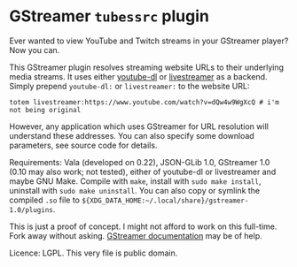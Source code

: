# GStreamer `tubessrc` plugin

Ever wanted to view YouTube and Twitch streams in your GStreamer player? Now you can.

This GStreamer plugin resolves streaming website URLs to their underlying media streams. It uses either [youtube-dl](youtube-dl.org) or [livestreamer](github.com/chrippa/livestreamer) as a backend. Simply prepend `youtube-dl:` or `livestreamer:` to the website URL:

```
totem livestreamer:https://www.youtube.com/watch?v=dQw4w9WgXcQ # i'm not being original
```

However, any application which uses GStreamer for URL resolution will understand these addresses. You can also specify some download parameters, see source code for details.

Requirements: Vala (developed on 0.22), JSON-GLib 1.0, GStreamer 1.0 (0.10 may also work; not tested), either of youtube-dl or livestreamer and maybe GNU Make. Compile with `make`, install with `sudo make install`, uninstall with `sudo make uninstall`. You can also copy or symlink the compiled `.so` file to `${XDG_DATA_HOME:~/.local/share}/gstreamer-1.0/plugins`.

This is just a proof of concept. I might not afford to work on this full-time. Fork away without asking. [GStreamer documentation](gstreamer.freedesktop.org/documentation/) may be of help.

Licence: LGPL. This very file is public domain.
